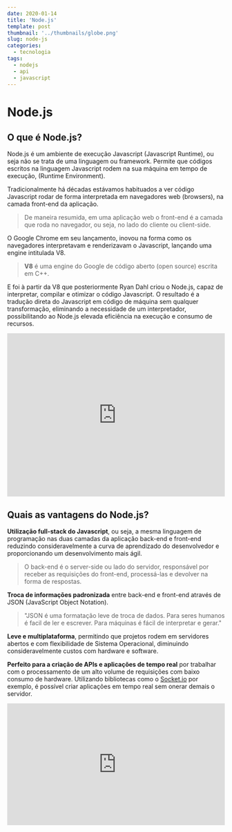 ```yaml
---
date: 2020-01-14
title: 'Node.js'
template: post
thumbnail: '../thumbnails/globe.png'
slug: node-js
categories:
  - tecnologia
tags:
  - nodejs
  - api
  - javascript
---
```


# Node.js

## O que é Node.js?

Node.js é um ambiente de execução Javascript (Javascript Runtime), ou seja não se trata de uma linguagem ou framework. Permite que códigos escritos na linguagem Javascript rodem na sua máquina em tempo de execução, (Runtime Environment).

Tradicionalmente há décadas estávamos habituados a ver código Javascript rodar de forma interpretada em navegadores web (browsers), na camada front-end da aplicação.

> De maneira resumida, em uma aplicação web o front-end é a camada que roda no navegador, ou seja, no lado do cliente ou client-side.

O Google Chrome em seu lançamento, inovou na forma como os navegadores interpretavam e renderizavam o Javascript, lançando uma engine intitulada V8.

> **V8** é uma engine do Google de código aberto (open source) escrita em C++.

 E foi à partir da V8 que posteriormente Ryan Dahl criou o Node.js, capaz de interpretar, compilar e otimizar o código Javascript. O resultado é a tradução direta do Javascript em código de máquina sem qualquer transformação, eliminando a necessidade de um interpretador, possibilitando ao Node.js elevada eficiência na execução e consumo de recursos.
 
<div style="width:100%;height:0;padding-bottom:75%;position:relative;"><iframe src="https://giphy.com/embed/7XuPYJXaF1CBAmbwQQ" width="100%" height="100%" style="position:absolute" frameBorder="0" class="giphy-embed" allowFullScreen></iframe></div>

## Quais as vantagens do Node.js?

**Utilização  full-stack do Javascript**, ou seja, a mesma linguagem de programação nas duas camadas da aplicação back-end e front-end reduzindo consideravelmente a curva de aprendizado do desenvolvedor e proporcionando um desenvolvimento mais ágil.

> O back-end é o server-side ou lado do servidor, responsável por receber as requisições do front-end, processá-las e devolver na forma de respostas.

**Troca de informações padronizada** entre back-end e front-end através de JSON (JavaScript Object Notation). 

> "JSON é uma formatação leve de troca de dados. Para seres humanos é facil de ler e escrever. Para máquinas é fácil de interpretar e gerar."

**Leve e multiplataforma**, permitindo que projetos rodem em servidores abertos e com flexibilidade de Sistema Operacional, diminuindo consideravelmente custos com hardware e software.

**Perfeito para a criação de APIs e aplicações de tempo real** por trabalhar com o processamento de um alto volume de requisições com baixo consumo de hardware. Utilizando bibliotecas como o <a href="https://socket.io/" target="_blank">Socket.io</a> por exemplo, é possível criar aplicações em tempo real sem onerar demais o servidor.

<div style="width:100%;height:0;padding-bottom:56%;position:relative;"><iframe src="https://giphy.com/embed/xUPOqo6E1XvWXwlCyQ" width="100%" height="100%" style="position:absolute" frameBorder="0" class="giphy-embed" allowFullScreen></iframe></div>




